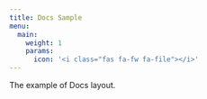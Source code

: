 ```yaml
---
title: Docs Sample
menu:
  main:
    weight: 1
    params:
      icon: '<i class="fas fa-fw fa-file"></i>'
---
```


The example of Docs layout.
